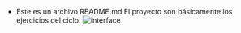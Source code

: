 * Este es un archivo README.md
El proyecto son básicamente los ejercicios del ciclo.
![interface](https://github.com/pgzc22/DI/assets/145338610/085f991f-aff8-42f5-8bdd-ac565db988f0)
